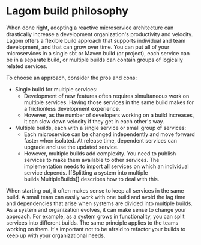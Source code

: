 # Lagom build philosophy

When done right, adopting a reactive microservice architecture can drastically increase a development organization's productivity and velocity. Lagom offers a flexible build approach that supports individual and team development, and that can grow over time. You can put all of your microservices in a single sbt or Maven build (or project), each service can be in a separate build, or multiple builds can contain groups of logically related services. 

To choose an approach, consider the pros and cons:

* Single build for multiple services:
    * Development of new features often requires simultaneous work on multiple services.  Having those services in the same build makes for a frictionless development experience.
    * However, as the number of developers working on a build increases, it can slow down velocity if they get in each other's way.
* Multiple builds, each with a single service or small group of services:
    * Each microservice can be changed independently and move forward faster when isolated. At release time, dependent services can upgrade and use the updated service.
    * However, multiple builds add complexity. You need to publish services to make them available to other services. The implementation needs to import all services on which an individual service depends. [[Splitting a system into multiple builds|MultipleBuilds]] describes how to deal with this. 

When starting out, it often makes sense to keep all services in the same build. A small team can easily work with one build and avoid the lag time and dependencies that arise when systems are divided into multiple builds. As a system and organization evolves, it can make sense to change your approach. For example, as a system grows in functionality, you can split services into different builds. The same principle applies to the teams working on them. It's important not to be afraid to refactor your builds to keep up with your organizational needs.








